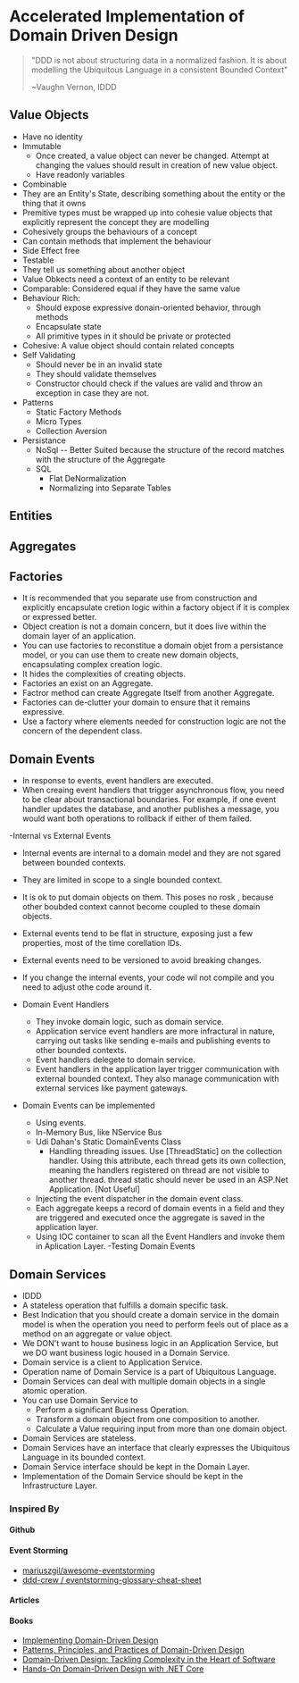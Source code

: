 # Accelerated Implementation of Domain Driven Design

> "DDD is not about structuring data in a normalized fashion. 
> It is about modelling the Ubiquitous Language in a consistent Bounded Context" 
>
> ~Vaughn Vernon, IDDD

## Value Objects

- Have no identity
- Immutable
  - Once created, a value object can never be changed. Attempt at changing the values should result in creation of new value object.
  - Have readonly variables
- Combinable
- They are an Entity's State, describing something about the entity or the thing that it owns
- Premitive types must be wrapped up into cohesie value objects that explicitly represent the concept they are modelling
- Cohesively groups the behaviours of a concept
- Can contain methods that implement the behaviour
- Side Effect free 
- Testable
- They tell us something about another object
- Value Obkects need a context of an entity to be relevant
- Comparable: Considered equal if they have the same value
- Behaviour Rich: 
  - Should expose expressive donain-oriented behavior, through methods
  - Encapsulate state 
  - All primitive types in it should be private or protected
- Cohesive: A value object should contain related concepts
- Self Validating
  - Should never be in an invalid state
  - They should validate themselves
  - Constructor chould check if the values are valid and throw an exception in case they are not.
- Patterns
  - Static Factory Methods
  - Micro Types
  - Collection Aversion
- Persistance
  - NoSql -- Better Suited because the structure of the record matches with the structure of the Aggregate
  - SQL
    - Flat DeNormalization
    - Normalizing into Separate Tables





## Entities

## Aggregates

## Factories

- It is recommended that you separate use from construction and explicitly encapsulate cretion logic within a factory object if it is complex or expressed better.
- Object creation is not a domain concern, but it does live within the domain layer of an application.
- You can use factories to reconstitue a domain objet from a persistance model, or you can use them to create new domain objects, encapsulating complex creation logic.
- It hides the complexities of creating objects.
- Factories an exist on an Aggregate.
- Factror method can create Aggregate Itself from another Aggregate.
- Factories can de-clutter your domain to ensure that it remains expressive.
- Use a factory where elements needed for construction logic are not the concern of the dependent class.

## Domain Events

- In response to events, event handlers are executed.
- When creaing event handlers that trigger asynchronous flow, you need to be clear about transactional boundaries. For example, if one event handler updates the database, and another publishes a message, you would want both operations to rollback if either of them failed.

-Internal vs External Events

  - Internal events are internal to a domain model and they are not sgared between bounded contexts.
  - They are limited in scope to a single bounded context.
  - It is ok to put domain objects on them. This poses no rosk , because other boubded context cannot become coupled to these domain objects.
  - External events tend to be flat in structure, exposing just a few properties, most of the time corellation IDs.
  - External events need to be versioned to avoid breaking changes.
  - If you change the internal events, your code wil not compile and you need to adjust othe code around it.
  
- Domain Event Handlers
  - They invoke domain logic, such as domain service.
  - Application service event handlers are more infractural in nature, carrying out tasks like sending e-mails and publishing events to other bounded contexts.
  - Event handlers delegete to domain service.
  - Event handlers in the application layer trigger communication with external bounded context. They also manage communication with external services like payment gateways.
- Domain Events can be implemented
  - Using events.
  - In-Memory Bus, like NService Bus
  - Udi Dahan's Static DomainEvents Class
    - Handling threading issues. Use [ThreadStatic] on the collection handler. Using this attribute, each thread gets its own collection, meaning the handlers registered on thread are not visible to another thread. thread static should never be used in an ASP.Net Application. [Not Useful]
  - Injecting the event dispatcher in the domain event class.
  - Each aggregate keeps a record of domain events in a field and they are triggered and executed once the aggregate is saved in the application layer.
  - Using IOC container to scan all the Event Handlers and invoke them in Aplication Layer.
-Testing Domain Events

## Domain Services

- IDDD
- A stateless operation that fulfills a domain specific task.
- Best Indication that you should create a domain service in the domain model is when the operation you need to perform feels out of place as a method on an aggregate or value object.
- We DON't want to house business logic in an Application Service, but we DO want business logic housed in a Domain Service.
- Domain service is a client to Application Service.
- Operation name of Domain Service is a part of Ubiquitous Language. 
- Domain Services can deal with multiple domain objects in a single atomic operation.
- You can use Domain Service to
  - Perform a significant Business Operation.
  - Transform a domain object from one composition to another.
  - Calculate a Value requiring input from more than one domain object.
- Domain Services are stateless.
- Domain Services have an interface that clearly expresses the Ubiquitous Language in its bounded context.
- Domain Service interface should be kept in the Domain Layer.
- Implementation of the Domain Service should be kept in the Infrastructure Layer.



### Inspired By

#### Github


#### Event Storming

- [mariuszgil/awesome-eventstorming](https://github.com/mariuszgil/awesome-eventstorming)
- [ddd-crew
/
eventstorming-glossary-cheat-sheet](https://github.com/ddd-crew/eventstorming-glossary-cheat-sheet)

#### Articles


#### Books

- [Implementing Domain-Driven Design](https://www.oreilly.com/library/view/implementing-domain-driven-design/9780133039900/)
- [Patterns, Principles, and Practices of Domain-Driven Design](https://www.oreilly.com/library/view/patterns-principles-and/9781118714706/)
- [Domain-Driven Design: Tackling Complexity in the Heart of Software](https://www.oreilly.com/library/view/domain-driven-design-tackling/0321125215/)
- [Hands-On Domain-Driven Design with .NET Core](https://www.packtpub.com/in/application-development/hands-domain-driven-design-net-core)
 
